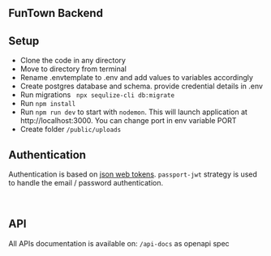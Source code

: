 ## FunTown Backend

## Setup

- Clone the code in any directory
- Move to directory from terminal
- Rename .envtemplate to .env and add values to variables accordingly
- Create postgres database and schema. provide credential details in .env
- Run migrations ` npx sequlize-cli db:migrate`
- Run `npm install`
- Run `npm run dev` to start with `nodemon`. This will launch application at http://localhost:3000. You can change port in env variable PORT
- Create folder `/public/uploads`

## Authentication

Authentication is based on [json web tokens](https://jwt.io). `passport-jwt` strategy is used to handle the email /
password authentication.

<br />

## API

All APIs documentation is available on: `/api-docs` as openapi spec
